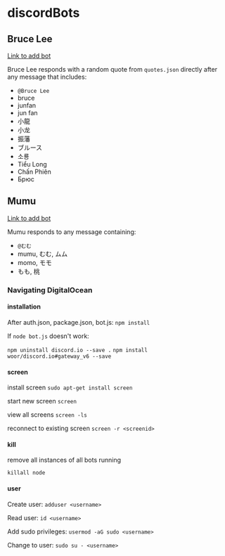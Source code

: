 # discordBots

## Bruce Lee

[Link to add bot](https://discordapp.com/api/oauth2/authorize?client_id=689744021660237885&permissions=67584&scope=bot)

Bruce Lee responds with a random quote from `quotes.json` directly after any message that includes: 

- `@Bruce Lee`
- bruce
- junfan
- jun fan
- 小龍
- 小龙
- 振藩
- ブルース
- 소룡
- Tiểu Long
- Chấn Phiên
- Брюс

## Mumu

[Link to add bot](https://discordapp.com/api/oauth2/authorize?client_id=690054643207635018&permissions=67584&scope=bot)

Mumu responds to any message containing:

- `@むむ`
- mumu, むむ, ムム
- momo, モモ
- もも, 桃

### Navigating DigitalOcean

#### installation

After auth.json, package.json, bot.js:
`npm install`

If `node bot.js` doesn't work:

`npm uninstall discord.io --save .`
`npm install woor/discord.io#gateway_v6 --save`

#### screen

install screen
`sudo apt-get install screen`

start new screen
`screen`

view all screens
`screen -ls`

reconnect to existing screen
`screen -r <screenid>`

#### kill

remove all instances of all bots running

`killall node`

#### user

Create user:
`adduser <username>`

Read user:
`id <username>`

Add sudo privileges:
`usermod -aG sudo <username>`

Change to user:
`sudo su - <username>`
